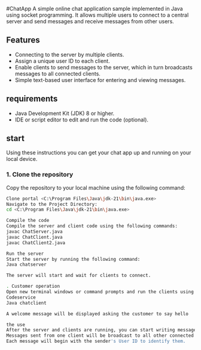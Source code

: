 #ChatApp
A simple online chat application sample implemented in Java using socket programming. It allows multiple users to connect to a central server and send messages and receive messages from other users.

## Features
- Connecting to the server by multiple clients.
- Assign a unique user ID to each client.
- Enable clients to send messages to the server, which in turn broadcasts messages to all connected clients.
- Simple text-based user interface for entering and viewing messages.

## requirements
- Java Development Kit (JDK) 8 or higher.
- IDE or script editor to edit and run the code (optional).

## start
Using these instructions you can get your chat app up and running on your local device.

### 1. Clone the repository
Copy the repository to your local machine using the following command:
``` bash
Clone portal <C:\Program Files\Java\jdk-21\bin\java.exe>
Navigate to the Project Directory:
cd <C:\Program Files\Java\jdk-21\bin\java.exe>

Compile the code
Compile the server and client code using the following commands:
javac ChatServer.java
javac ChatClient.java
javac ChatClient2.java

Run the server
Start the server by running the following command:
Java chatserver

The server will start and wait for clients to connect.

. Customer operation
Open new terminal windows or command prompts and run the clients using the following commands:
Codeservice
Java chatclient

A welcome message will be displayed asking the customer to say hello

the use
After the server and clients are running, you can start writing messages in each client window.
Messages sent from one client will be broadcast to all other connected clients.
Each message will begin with the sender's User ID to identify them.
